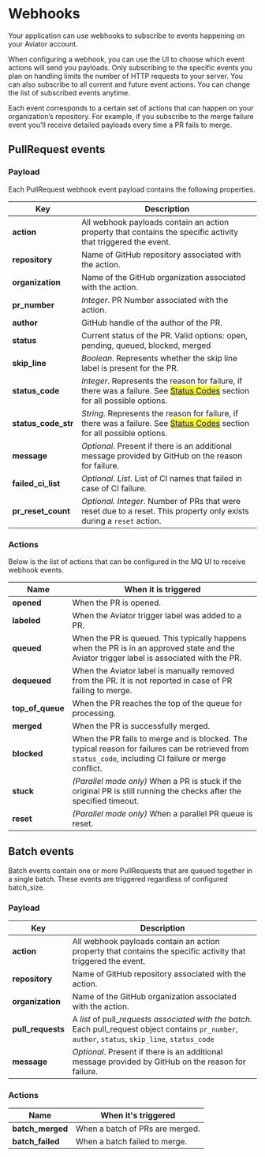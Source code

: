 # Webhooks

Your application can use webhooks to subscribe to events happening on your Aviator account.

When configuring a webhook, you can use the UI to choose which event actions will send you payloads. Only subscribing to the specific events you plan on handling limits the number of HTTP requests to your server. You can also subscribe to all current and future event actions. You can change the list of subscribed events anytime.

Each event corresponds to a certain set of actions that can happen on your organization’s repository. For example, if you subscribe to the merge failure event you'll receive detailed payloads every time a PR fails to merge.

## PullRequest events

### Payload

Each PullRequest webhook event payload contains the following properties.&#x20;

| Key                   | Description                                                                                                                                                                                          |
| --------------------- | ---------------------------------------------------------------------------------------------------------------------------------------------------------------------------------------------------- |
| **action**            | All webhook payloads contain an action property that contains the specific activity that triggered the event.                                                                                        |
| **repository**        | Name of GitHub repository associated with the action.                                                                                                                                                |
| **organization**      | Name of the GitHub organization associated with the action.                                                                                                                                          |
| **pr\_number**        | _Integer_. PR Number associated with the action.                                                                                                                                                     |
| **author**            | GitHub handle of the author of the PR.                                                                                                                                                               |
| **status**            | Current status of the PR. Valid options: open, pending, queued, blocked, merged                                                                                                                      |
| **skip\_line**        | _Boolean_. Represents whether the skip line label is present for the PR.                                                                                                                             |
| **status\_code**      | _Integer_. Represents the reason for failure, if there was a failure. See [<mark style="color:blue;">Status Codes</mark>](mergequeue/comments-and-status-codes.md) section for all possible options. |
| **status\_code\_str** | _String_. Represents the reason for failure, if there was a failure. See [<mark style="color:blue;">Status Codes</mark>](mergequeue/comments-and-status-codes.md) section for all possible options.  |
| **message**           | _Optional_. Present if there is an additional message provided by GitHub on the reason for failure.                                                                                                  |
| **failed\_ci\_list**  | _Optional_. _List_. List of CI names that failed in case of CI failure.                                                                                                                              |
| **pr\_reset\_count**  | _Optional. Integer_. Number of PRs that were reset due to a reset. This property only exists during a `reset` action.                                                                                |

### Actions

Below is the list of actions that can be configured in the MQ UI to receive webhook events.

| Name               | When it is triggered                                                                                                                                    |
| ------------------ | ------------------------------------------------------------------------------------------------------------------------------------------------------- |
| **opened**         | When the PR is opened.                                                                                                                                  |
| **labeled**        | When the Aviator trigger label was added to a PR.                                                                                                       |
| **queued**         | When the PR is queued. This typically happens when the PR is in an approved state and the Aviator trigger label is associated with the PR.              |
| **dequeued**       | When the Aviator label is manually removed from the PR. It is not reported in case of PR failing to merge.                                              |
| **top\_of\_queue** | When the PR reaches the top of the queue for processing.                                                                                                |
| **merged**         | When the PR is successfully merged.                                                                                                                     |
| **blocked**        | When the PR fails to merge and is blocked. The typical reason for failures can be retrieved from `status_code`, including CI failure or merge conflict. |
| **stuck**          | _(Parallel mode only)_ When a PR is stuck if the original PR is still running the checks after the specified timeout.                                   |
| **reset**          | _(Parallel mode only)_ When a parallel PR queue is reset.                                                                                               |

## Batch events

Batch events contain one or more PullRequests that are queued together in a single batch. These events are triggered regardless of configured batch\_size.

### Payload

| Key                | Description                                                                                                                                            |
| ------------------ | ------------------------------------------------------------------------------------------------------------------------------------------------------ |
| **action**         | All webhook payloads contain an action property that contains the specific activity that triggered the event.                                          |
| **repository**     | Name of GitHub repository associated with the action.                                                                                                  |
| **organization**   | Name of the GitHub organization associated with the action.                                                                                            |
| **pull\_requests** | A _list_ of pull\__requests associated with the batch._ Each pull\_request object contains `pr_number`, `author`, `status`, `skip_line`, `status_code` |
| **message**        | _Optional_. Present if there is an additional message provided by GitHub on the reason for failure.                                                    |

### Actions

| Name              | When it's triggered             |
| ----------------- | ------------------------------- |
| **batch\_merged** | When a batch of PRs are merged. |
| **batch\_failed** | When a batch failed to merge.   |
